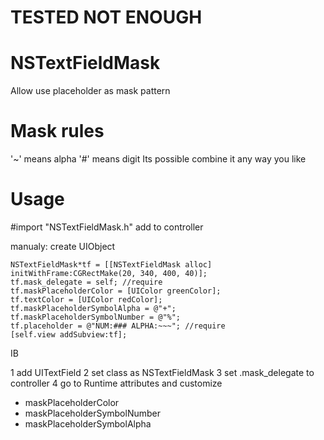 TESTED NOT ENOUGH
===============


NSTextFieldMask
===============
Allow use placeholder as mask pattern


Mask rules
===============
'~' means alpha
'#' means digit
Its possible combine it any way you like


Usage
===============
#import "NSTextFieldMask.h"
add <NSTextFieldMaskDelegate> to controller

manualy:
create UIObject

    NSTextFieldMask*tf = [[NSTextFieldMask alloc] initWithFrame:CGRectMake(20, 340, 400, 40)];
    tf.mask_delegate = self; //require
    tf.maskPlaceholderColor = [UIColor greenColor];
    tf.textColor = [UIColor redColor];
    tf.maskPlaceholderSymbolAlpha = @"+";
    tf.maskPlaceholderSymbolNumber = @"%";
    tf.placeholder = @"NUM:### ALPHA:~~~"; //require
    [self.view addSubview:tf];
IB

1 add UITextField
2 set class as NSTextFieldMask
3 set .mask_delegate to controller
4 go to Runtime attributes and customize
- maskPlaceholderColor
- maskPlaceholderSymbolNumber
- maskPlaceholderSymbolAlpha

  
